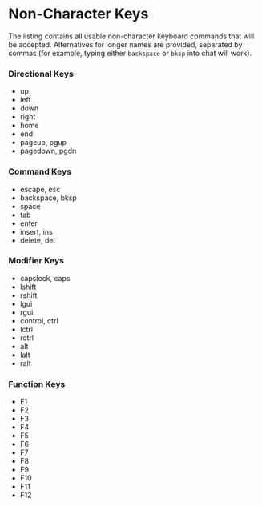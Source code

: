 Non-Character Keys
==================

The listing contains all usable non-character keyboard commands that will be accepted. Alternatives for longer names are provided, separated by commas (for example, typing either `backspace` or `bksp` into chat will work).

### Directional Keys

* up
* left
* down
* right
* home
* end
* pageup, pgup
* pagedown, pgdn

### Command Keys

* escape, esc
* backspace, bksp
* space
* tab
* enter
* insert, ins
* delete, del

### Modifier Keys

* capslock, caps
* lshift
* rshift
* lgui
* rgui
* control, ctrl
* lctrl
* rctrl
* alt
* lalt
* ralt

### Function Keys

* F1
* F2
* F3
* F4
* F5
* F6
* F7
* F8
* F9
* F10
* F11
* F12


